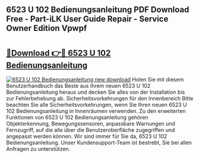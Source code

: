 ## 6523 U 102 Bedienungsanleitung PDF Download Free - Part-iLK User Guide Repair - Service Owner Edition Vpwpf

# <h2><a href="http://df13v4.blite.top/?on=6523+U+102+Bedienungsanleitung">🔗Download 👉🔴 6523 U 102 Bedienungsanleitung</a></h2>

[![6523 U 102 Bedienungsanleitung new download](https://i.imgur.com/lujVjoI.png)](http://df13v4.blite.top/?on=6523+U+102+Bedienungsanleitung)
Holen Sie mit diesem Benutzerhandbuch das Beste aus Ihrem neuen 6523 U 102 Bedienungsanleitung heraus und decken Sie alles von der Installation bis zur Fehlerbehebung ab. Sicherheitsvorkehrungen für den Innenbereich Bitte beachten Sie alle Sicherheitsvorkehrungen, wenn Sie Ihren neuen 6523 U 102 Bedienungsanleitung in Innenräumen verwenden. Zu den erweiterten Funktionen von 6523 U 102 Bedienungsanleitung gehören Objekterkennung, Bewegungssensoren, anpassbare Warnungen und Fernzugriff, auf die alle über die Benutzeroberfläche zugegriffen und angepasst werden können. Wir sind immer für Sie da, 6523 U 102 Bedienungsanleitung. Unser Kundensupport-Team ist bestrebt, Sie bei allen Anfragen zu unterstützen.
